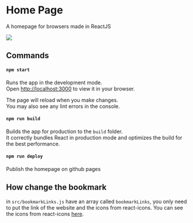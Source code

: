 # Home Page
A homepage for browsers made in ReactJS

<img src="https://i.imgur.com/MFOwRpW.png" style="max-width: 100%;" >

## Commands

#### `npm start`

Runs the app in the development mode.\
Open [http://localhost:3000](http://localhost:3000) to view it in your browser.

The page will reload when you make changes.\
You may also see any lint errors in the console.

#### `npm run build`

Builds the app for production to the `build` folder.\
It correctly bundles React in production mode and optimizes the build for the best performance.

#### `npm run deploy`
Publish the homepage on github pages

## How change the bookmark
in `src/bookmarkLinks.js` have an array called `bookmarkLinks`, you only need to put the link of the website and the icons from react-icons.
You can see the icons from react-icons [here](https://react-icons.github.io/react-icons/icons?name=fa).
